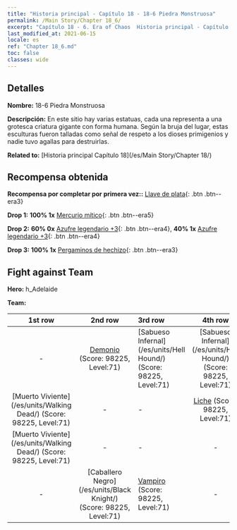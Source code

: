 ```yaml
---
title: "Historia principal - Capítulo 18 - 18-6 Piedra Monstruosa"
permalink: /Main Story/Chapter 18_6/
excerpt: "Capítulo 18 - 6. Era of Chaos  Historia principal - Capítulo 18_6. 18-6 Piedra Monstruosa"
last_modified_at: 2021-06-15
locale: es
ref: "Chapter 18_6.md"
toc: false
classes: wide
---
```


## Detalles

 **Nombre:** 18-6 Piedra Monstruosa

 **Descripción:** En este sitio hay varias estatuas, cada una representa a una grotesca criatura gigante con forma humana. Según la bruja del lugar, estas esculturas fueron talladas como señal de respeto a los dioses primigenios y nadie tuvo agallas para destruirlas.

 **Related to:** [Historia principal Capítulo 18](/es/Main Story/Chapter 18/)

## Recompensa obtenida

 **Recompensa por completar por primera vez::** [Llave de plata](/ItemsES/con_693/){: .btn .btn--era3}

 **Drop 1:** **100% 1x** [Mercurio mítico](/ItemsES/mat_63/){: .btn .btn--era5}

 **Drop 2:** **60% 0x** [Azufre legendario +3](/ItemsES/mat_57/){: .btn .btn--era4}, **40% 1x** [Azufre legendario +3](/ItemsES/mat_57/){: .btn .btn--era4}

 **Drop 3:** **100% 1x** [Pergaminos de hechizo](/ItemsES/con_694/){: .btn .btn--era3}


## Fight against Team
 **Hero:** h_Adelaide

 **Team:**


  | 1st row | 2nd row | 3rd row | 4th row |
  |:----:|:----:|:----|:----:|
  | - | [Demonio](/es/units/Demon/) (Score: 98225, Level:71)  | [Sabueso Infernal](/es/units/Hell Hound/) (Score: 98225, Level:71)  | [Sabueso Infernal](/es/units/Hell Hound/) (Score: 98225, Level:71)  |
  | [Muerto Viviente](/es/units/Walking Dead/) (Score: 98225, Level:71)  | - | - | [Liche](/es/units/Lich/) (Score: 98225, Level:71)  |
  | [Muerto Viviente](/es/units/Walking Dead/) (Score: 98225, Level:71)  | - | - | - |
  | - | [Caballero Negro](/es/units/Black Knight/) (Score: 98225, Level:71)  | [Vampiro](/es/units/Vampire/) (Score: 98225, Level:71)  | - |


